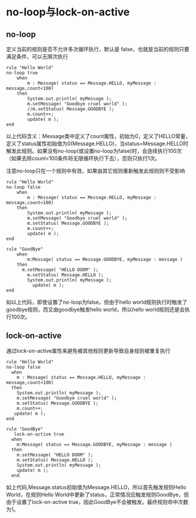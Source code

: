 # no-loop与lock-on-active

## no-loop

定义当前的规则是否不允许多次循环执行，默认是 false，也就是当前的规则只要满足条件，可以无限次执行

```
rule "Hello World"
no-loop true
    when
        m : Message( status == Message.HELLO, myMessage : message,count<100)
    then
        System.out.println( myMessage );
        m.setMessage( "Goodbye cruel world" );
        //m.setStatus( Message.GOODBYE );  
        m.count++;
        update( m );
end
```

以上代码含义：Message类中定义了count属性，初始为0，定义了HELLO常量，定义了status属性初始值为0\(Message.HELLO\)，当status=Message.HELLO时解发此规则。如果没有no-loop\(或设置no-loop为false\)时，会连续执行100次（如果去除count&lt;100条件将无限循环执行下去），否则只执行1次。

注意no-loop只在一个规则中有效，如果由其它规则重新触发此规则则不受影响

```
rule "Hello World"
no-loop false
    when
        m : Message( status == Message.HELLO, myMessage : message,count<100)
    then
        System.out.println( myMessage );
        m.setMessage( "Goodbye cruel world" );
        m.setStatus( Message.GOODBYE );
        m.count++;
        update( m );
end

rule "GoodBye"
    when
        m:Message( status == Message.GOODBYE, myMessage : message )
    then
      m.setMessage( "HELLO DOOM" );
        m.setStatus( Message.HELLO );
        System.out.println( myMessage );
          update( m );
end
```

如以上代码，即使设置了no-loop为false，但由于hello world规则执行时触发了goodbye规则，而又由goodbye触发hello world，所以hello world规则还是会执行100次。

## lock-on-active

通过lock-on-active属性来避免被其他规则更新导致自身规则被重复执行

```
rule "Hello World"
no-loop false
  when
    m : Message( status == Message.HELLO, myMessage : message,count<100)
  then
    System.out.println( myMessage );
    m.setMessage( "Goodbye cruel world" );
    m.setStatus( Message.GOODBYE );
    m.count++;
   update( m );
end

rule "GoodBye"
   lock-on-active true
  when
    m:Message( status == Message.GOODBYE, myMessage : message )
  then
    m.setMessage( "HELLO DOOM" );
    m.setStatus( Message.HELLO );
    System.out.println( myMessage );
    update( m );
  end       
```

如上代码,Message.status初始值为Message.HELLO，所以首先触发规则Hello World，在规则Hello World中更新了status，正常情况应触发规则GoodBye，但由于设置了lock-on-active true，因此GoodBye不会被触发。最终规则命中次数为1。



